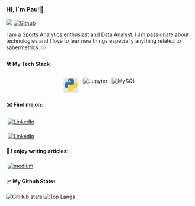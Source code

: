 ### Hi, I´m Pau!👋

![](https://visitor-badge.laobi.icu/badge?page_id=pausancho.pausancho)
[![Github](https://img.shields.io/github/followers/pausancho?label=Follow&style=social)](https://github.com/pausancho)

I am a Sports Analytics enthusiast and Data Analyst. I am passionate about technologies and I love to lear new things especially anything related to sabermetrics. :baseball:

#### :hammer_and_wrench: My Tech Stack 

<p align="center">
<img src="logos/gratis-png-python-javascript-logo-clojure-logo-de-python-thumbnail.png" alt="Python" height="40" style="vertical-align:top; margin:4px">
<img src="https://camo.githubusercontent.com/53567db8766a669e135ca022163c0a1b4d394d13220732391fa94130214a8fc5/68747470733a2f2f696d672e736869656c64732e696f2f62616467652f6a7570797465722d4633363331442e7376673f267374796c653d666f722d7468652d6261646765266c6f676f3d6a757079746572266c6f676f436f6c6f723d7768697465" alt="Jupyter" height="40" style="vertical-align:top; margin:4px">
<img src="https://camo.githubusercontent.com/e06b2c1d10250975f17992d147486a5efc58e89d735dbbd6e200301dd3d5bb90/68747470733a2f2f696d672e736869656c64732e696f2f62616467652f6d7973716c2d3434373941312e7376673f267374796c653d666f722d7468652d6261646765266c6f676f3d6d7973716c266c6f676f436f6c6f723d7768697465" alt="MySQL" height="40" style="vertical-align:top; margin:4px">
</p>

#### :envelope: Find me on:

[<img src="https://img.shields.io/badge/LinkedIn-0077B5?style=for-the-badge&logo=linkedin&logoColor=white" alt="LinkedIn" height="40" style="vertical-align:top; margin:4px">](https://www.linkedin.com/in/pau-sancho/)

[<img src="https://img.shields.io/badge/Slack-4A154B?style=for-the-badge&logo=slack&logoColor=white" alt="LinkedIn" height="40" style="vertical-align:top; margin:4px">](https://app.slack.com/client/T02CQ4EN4/learning-slack/user_profile/U016P1P7YUW)

#### :blue_book: I enjoy writing articles:

[<img src="https://camo.githubusercontent.com/49c80c79c674e543c2c7c2ee7930cc15791f4bd56da17c4b3c91c273349bef8d/68747470733a2f2f696d672e736869656c64732e696f2f62616467652f6d656469756d2d2532333132313030452e7376673f267374796c653d666f722d7468652d6261646765266c6f676f3d6d656469756d266c6f676f436f6c6f723d7768697465" alt="medium" height="40" style="vertical-align:top; margin:4px">](https://pausanchogonzalez.medium.com/)

#### :chart_with_upwards_trend: My Github Stats:

![GitHub stats](https://github-readme-stats.vercel.app/api?username=pausancho&show_icons=true&theme=tokyonight)
![Top Langs](https://github-readme-stats.vercel.app/api/top-langs/?username=pausancho&theme=tokyonight)



<!--
**pausancho/pausancho** is a ✨ _special_ ✨ repository because its `README.md` (this file) appears on your GitHub profile.

 

Here are some ideas to get you started:

- 🔭 I’m currently working on ...
- 🌱 I’m currently learning ...
- 👯 I’m looking to collaborate on ...
- 🤔 I’m looking for help with ...
- 💬 Ask me about ...
- 📫 How to reach me: ...
- 😄 Pronouns: ...
- ⚡ Fun fact: ...
-->
